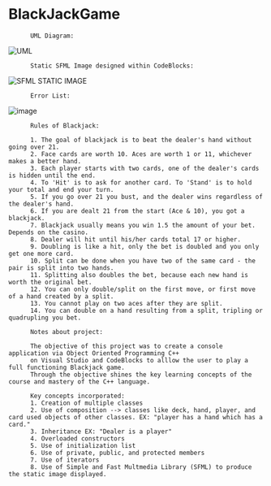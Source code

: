 # BlackJackGame
          UML Diagram:
![UML](https://user-images.githubusercontent.com/89869300/146312178-e4157a8c-804d-49ca-b9d5-ee7b393e8aec.png)
                                       
          Static SFML Image designed within CodeBlocks:
                                       
![SFML STATIC IMAGE](https://user-images.githubusercontent.com/89869300/146312144-ba5258de-4a13-456a-8e7b-6bc1745ee5fa.png)

          Error List:
          
![image](https://user-images.githubusercontent.com/89869300/146408428-181ed347-6395-4129-8747-ed0ba5f591ed.png)


          Rules of Blackjack:
          
          1. The goal of blackjack is to beat the dealer's hand without going over 21.
          2. Face cards are worth 10. Aces are worth 1 or 11, whichever makes a better hand.
          3. Each player starts with two cards, one of the dealer's cards is hidden until the end.
          4. To 'Hit' is to ask for another card. To 'Stand' is to hold your total and end your turn.
          5. If you go over 21 you bust, and the dealer wins regardless of the dealer's hand.
          6. If you are dealt 21 from the start (Ace & 10), you got a blackjack.
          7. Blackjack usually means you win 1.5 the amount of your bet. Depends on the casino.
          8. Dealer will hit until his/her cards total 17 or higher.
          9. Doubling is like a hit, only the bet is doubled and you only get one more card.
          10. Split can be done when you have two of the same card - the pair is split into two hands.
          11. Splitting also doubles the bet, because each new hand is worth the original bet.
          12. You can only double/split on the first move, or first move of a hand created by a split.
          13. You cannot play on two aces after they are split.
          14. You can double on a hand resulting from a split, tripling or quadrupling you bet.
          
          Notes about project:
          
          The objective of this project was to create a console application via Object Oriented Programming C++ 
          on Visual Studio and CodeBlocks to alllow the user to play a full functioning Blackjack game. 
          Through the objective shines the key learning concepts of the course and mastery of the C++ language.
          
          Key concepts incorporated:
          1. Creation of multiple classes
          2. Use of composition --> classes like deck, hand, player, and card used objects of other classes. EX: "player has a hand which has a card."
          3. Inheritance EX: "Dealer is a player"
          4. Overloaded constructors 
          5. Use of initialization list
          6. Use of private, public, and protected members
          7. Use of iterators 
          8. Use of Simple and Fast Multmedia Library (SFML) to produce the static image displayed. 
         
          
          
          
